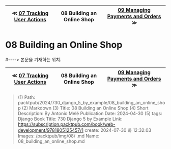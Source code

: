 
| ≪ [ 07 Tracking User Actions ](/packtpub/2024/730_django_5_by_example/07_tracking_user_actions) | 08 Building an Online Shop | [ 09 Managing Payments and Orders ](/packtpub/2024/730_django_5_by_example/09_managing_payments_and_orders) ≫ |
|:----:|:----:|:----:|

# 08 Building an Online Shop
#----> 본문을 기재하는 위치.



| ≪ [ 07 Tracking User Actions ](/packtpub/2024/730_django_5_by_example/07_tracking_user_actions) | 08 Building an Online Shop | [ 09 Managing Payments and Orders ](/packtpub/2024/730_django_5_by_example/09_managing_payments_and_orders) ≫ |
|:----:|:----:|:----:|

> (1) Path: packtpub/2024/730_django_5_by_example/08_building_an_online_shop
> (2) Markdown
> (3) Title: 08 Building an Online Shop
> (4) Short Description: By Antonio Melé Publication Date: 2024-04-30
> (5) tags: Django
> Book Title: 730 Django 5 by Example
> Link: https://subscription.packtpub.com/book/web-development/9781805125457/1
> create: 2024-07-30 화 12:32:03
> Images: /packtpub/img/08/
> .md Name: 08_building_an_online_shop.md

